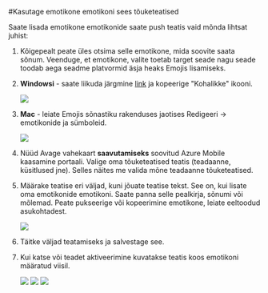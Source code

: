 <properties 
    pageTitle="Kasutage emotikone emotikone Azure Mobile kaasamine" 
    description="Kuidas kasutada oma Tõuketeatiste emotikonide emotikone"     
    services="mobile-engagement" 
    documentationCenter="mobile" 
    authors="piyushjo" 
    manager="dwrede" 
    editor="" />

<tags 
    ms.service="mobile-engagement" 
    ms.workload="mobile" 
    ms.tgt_pltfrm="mobile-windows-phone" 
    ms.devlang="na" 
    ms.topic="article" 
    ms.date="08/19/2016" 
    ms.author="piyushjo" />

#<a name="use-emoji-emoticon-within-push-notifications"></a>Kasutage emotikone emotikoni sees tõuketeatised

Saate lisada emotikone emotikonide saate push teatis vaid mõnda lihtsat juhist: 

1. Kõigepealt peate üles otsima selle emotikone, mida soovite saata sõnum. Veenduge, et emotikone, valite toetab target seade nagu seade toodab aega seadme platvormid äsja heaks Emojis lisamiseks. 

2. **Windowsi** - saate liikuda järgmine [link](http://apps.timwhitlock.info/emoji/tables/unicode) ja kopeerige "Kohalikke" ikooni.

    ![][7] 

3. **Mac** - leiate Emojis sõnastiku rakenduses jaotises Redigeeri -> emotikonide ja sümboleid.

    ![][6] 

4. Nüüd Avage vahekaart **saavutamiseks** soovitud Azure Mobile kaasamine portaali. Valige oma tõuketeatised teatis (teadaanne, küsitlused jne). Selles näites me valida mõne teadaanne tõuketeatised.

5. Määrake teatise eri väljad, kuni jõuate teatise tekst. See on, kui lisate oma emotikonide emotikoni. Saate panna selle pealkirja, sõnumi või mõlemad. Peate pukseerige või kopeerimine emotikone, leiate eeltoodud asukohtadest. 

    ![][1]

6. Täitke väljad teatamiseks ja salvestage see. 

7. Kui katse või teadet aktiveerimine kuvatakse teatis koos emotikoni määratud viisil.   

    ![][3] ![][4] ![][5]

<!-- Images. -->
[1]: ./media/mobile-engagement-use-emoji-with-push/notification_input.png
[3]: ./media/mobile-engagement-use-emoji-with-push/iOS_Emoji.png
[4]: ./media/mobile-engagement-use-emoji-with-push/Android_Emoji.png
[5]: ./media/mobile-engagement-use-emoji-with-push/WindowsPhone_Emoji.png
[6]: ./media/mobile-engagement-use-emoji-with-push/Mac_SelectEmoji.png
[7]: ./media/mobile-engagement-use-emoji-with-push/Windows_SelectEmoji.png

